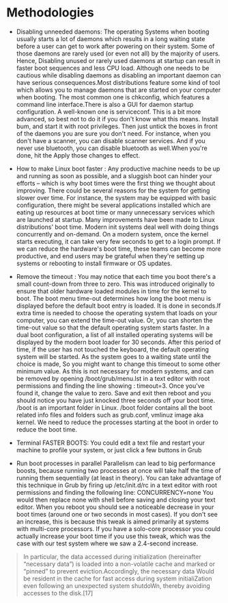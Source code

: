 # Methodologies 

- Disabling unneeded daemons: 
The operating Systems when booting usually starts a lot of daemons which results in a long waiting state before a user can get to work after powering on their system. Some of those daemons are rarely used (or even not all) by the majority of users. Hence, Disabling unused or rarely used daemons at startup can result in faster boot sequences and less CPU load. Although one needs to be cautious while disabling daemons as disabling an important daemon can have serious consequences.Most distributions feature some kind of tool which allows you to manage daemons that are started on your computer when booting. The most common one is chkconfig, which features a command line interface.There is also a GUI for daemon startup configuration. A well-known one is serviceconf.
This is a bit more advanced, so best not to do it if you don't know what this means. Install bum, and start it with root privileges. Then just untick the boxes in front of the daemons you are sure you don't need. For instance, when you don't have a scanner, you can disable scanner services. And if you never use bluetooth, you can disable bluetooth as well.When you're done, hit the Apply those changes to effect.

- How to make Linux boot faster :
Any productive machine needs to be up and running as soon as possible, and a sluggish boot can hinder your efforts – which is why boot times were the first thing we thought about improving. There could be several reasons for the system for getting slower over time. For instance, the system may be equipped with basic configuration, there might be several applications installed which are eating up resources at boot time or many unnecessary services which are launched at startup.
Many improvements have been made to Linux distributions' boot time. Modern init systems deal well with doing things concurrently and on-demand. On a modern system, once the kernel starts executing, it can take very few seconds to get to a login prompt.
If we can reduce the hardware's boot time, these teams can become more productive, and end users may be grateful when they're setting up systems or rebooting to install firmware or OS updates.

- Remove the timeout : 
You may notice that each time you boot there's a small count-down from three to zero. This was introduced originally to ensure that older hardware loaded modules in time for the kernel to boot. The boot menu time-out determines how long the boot menu is displayed before the default boot entry is loaded. It is done in seconds.If extra time is needed to choose the operating system that loads on your computer, you can extend the time-out value. Or, you can shorten the time-out value so that the default operating system starts faster.
In a dual boot configuration, a list of all installed operating systems will be displayed by the modern boot loader for 30 seconds. After this period of time, if the user has not touched the keyboard, the default operating system will be started. As the system goes to a waiting state until the choice is made, So you might want to change this timeout to some other minimum value. 
As this is not necessary for modern systems, and can be removed by opening /boot/grub/menu.lst in a text editor with root permissions and finding the line showing :
timeout=3.
Once you've found it, change the value to zero. Save and exit then reboot and you should notice you have just knocked three seconds off your boot time. /boot is an important folder in Linux. /boot folder contains all the boot related info files and folders such as grub.conf, vmlinuz image aka kernel. We need to reduce the processes starting at the boot in order to reduce the boot time.


- Terminal
FASTER BOOTS: You could edit a text file and restart your machine to profile your system, or just click a few buttons in Grub

- Run boot processes in parallel
Parallelism can lead to big performance boosts, because running two processes at once will take half the time of running them sequentially (at least in theory). You can take advantage of this technique in Grub by firing up /etc/init.d/rc in a text editor with root permissions and finding the following line:
CONCURRENCY=none
You would then replace none with shell before saving and closing your text editor. When you reboot you should see a noticeable decrease in your boot times (around one or two seconds in most cases). If you don't see an increase, this is because this tweak is aimed primarily at systems with multi-core processors. If you have a solo-core processor you could actually increase your boot time if you use this tweak, which was the case with our test system where we saw a 2.4-second increase.

> In particular, the data accessed during initialization (hereinafter “necessary data”) is loaded into a non-volatile cache and marked or “pinned” to prevent eviction.Accordingly, the necessary data Would be resident in the cache for fast access during system initialiZation even following an unexpected system shutdoWn, thereby avoiding accesses to the disk.[17]
